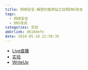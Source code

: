 ```yaml
---
title: 网络安全-解密钓鱼网站之远程DNS攻击
tags:
  - 网络安全
  - DNS攻击
categories: 实验
abbrlink: d618defe
date: 2018-05-18 22:50:35
---
```


- [Live直播](https://www.zhihu.com/lives/980019489873797120)
- [实验](http://www.cis.syr.edu/~wedu/seed/Labs_12.04/Networking/DNS_Remote/)
- [WriteUp](https://zhuanlan.zhihu.com/p/37306980)
